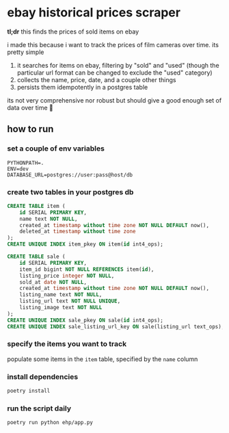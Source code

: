 # ebay historical prices scraper

**tl;dr** this finds the prices of sold items on ebay

i made this because i want to track the prices of film cameras over time. its pretty simple
1. it searches for items on ebay, filtering by "sold" and "used" (though the particular url format can be changed to exclude the "used" category)
2. collects the name, price, date, and a couple other things
3. persists them idempotently in a postgres table

its not very comprehensive nor robust but should give a good enough set of data over time 🤷

## how to run

### set a couple of env variables
```
PYTHONPATH=.
ENV=dev
DATABASE_URL=postgres://user:pass@host/db
```


### create two tables in your postgres db
```sql
CREATE TABLE item (
    id SERIAL PRIMARY KEY,
    name text NOT NULL,
    created_at timestamp without time zone NOT NULL DEFAULT now(),
    deleted_at timestamp without time zone
);
CREATE UNIQUE INDEX item_pkey ON item(id int4_ops);
```
```sql
CREATE TABLE sale (
    id SERIAL PRIMARY KEY,
    item_id bigint NOT NULL REFERENCES item(id),
    listing_price integer NOT NULL,
    sold_at date NOT NULL,
    created_at timestamp without time zone NOT NULL DEFAULT now(),
    listing_name text NOT NULL,
    listing_url text NOT NULL UNIQUE,
    listing_image text NOT NULL
);
CREATE UNIQUE INDEX sale_pkey ON sale(id int4_ops);
CREATE UNIQUE INDEX sale_listing_url_key ON sale(listing_url text_ops);
```


### specify the items you want to track
populate some items in the `item` table, specified by the `name` column


### install dependencies
```bash
poetry install
```


### run the script daily
```
poetry run python ehp/app.py
```
